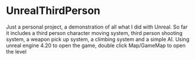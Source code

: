 # UnrealThirdPerson
Just a personal project, a demonstration of all what I did with Unreal. 
So far it includes a third person character moving system, third person shooting system, a weapon pick up system, a climbing system
and a simple AI. 
Using unreal engine 4.20 to open the game, double click Map/GameMap to open the level
